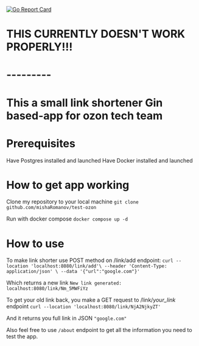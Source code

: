 [![Go Report Card](https://goreportcard.com/badge/github.com/golang-standards/project-layout?style=flat-square)](https://goreportcard.com/report/github.com/mishaRomanov/test-ozon)
# THIS CURRENTLY DOESN'T WORK PROPERLY!!! 
# ---------
# This a small link shortener Gin based-app for ozon tech team 
# Prerequisites 
Have Postgres installed and launched
Have Docker installed and launched 
# How to get app working 
Clone my repository to your local machine `git clone github.com/mishaRomanov/test-ozon`

Run with docker compose 
`docker compose up -d`

# How to use
To make link shorter use POST method on /link/add endpoint:
``curl --location 'localhost:8080/link/add'\
--header 'Content-Type: application/json' \
--data '{"url":"google.com"}'``

Which returns a new link 
``New link generated: localhost:8080/link/Nm_5MWFiYz``


To get your old link back, you make a GET request to /link/*your_link* endpoint
``curl --location 'localhost:8080/link/NjA2NjkyZT'``

And it returns you full link in JSON
``"google.com"``

Also feel free to use `/about` endpoint to get all the information you need to test the app.
